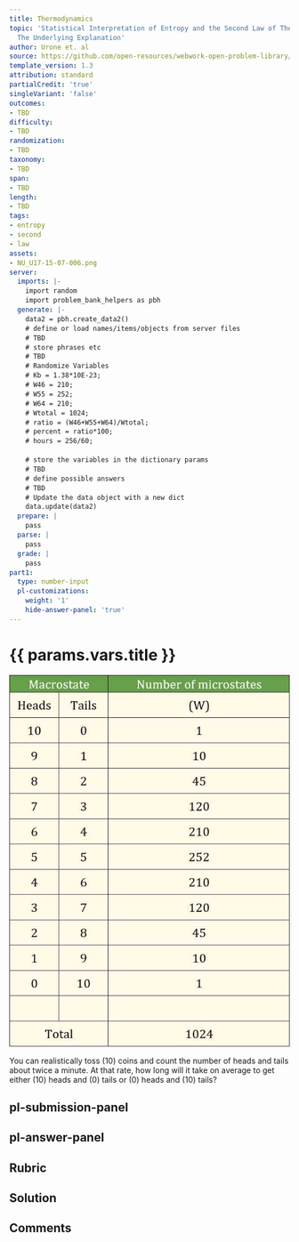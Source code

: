 ```yaml
---
title: Thermodynamics
topic: 'Statistical Interpretation of Entropy and the Second Law of Thermodynamics:
  The Underlying Explanation'
author: Urone et. al
source: https://github.com/open-resources/webwork-open-problem-library/tree/master/Contrib/BrockPhysics/College_Physics_Urone/15.Thermodynamics/Statistical_Interpretation_of_Entropy_and_the_Second_Law_of_Thermodynamics_The_Underlying_Explanation/NU_U17-15-07-006.pg
template_version: 1.3
attribution: standard
partialCredit: 'true'
singleVariant: 'false'
outcomes:
- TBD
difficulty:
- TBD
randomization:
- TBD
taxonomy:
- TBD
span:
- TBD
length:
- TBD
tags:
- entropy
- second
- law
assets:
- NU_U17-15-07-006.png
server:
  imports: |-
    import random
    import problem_bank_helpers as pbh
  generate: |-
    data2 = pbh.create_data2()
    # define or load names/items/objects from server files
    # TBD
    # store phrases etc
    # TBD
    # Randomize Variables
    # Kb = 1.38*10E-23;
    # W46 = 210;
    # W55 = 252;
    # W64 = 210;
    # Wtotal = 1024;
    # ratio = (W46+W55+W64)/Wtotal;
    # percent = ratio*100;
    # hours = 256/60;

    # store the variables in the dictionary params
    # TBD
    # define possible answers
    # TBD
    # Update the data object with a new dict
    data.update(data2)
  prepare: |
    pass
  parse: |
    pass
  grade: |
    pass
part1:
  type: number-input
  pl-customizations:
    weight: '1'
    hide-answer-panel: 'true'
---
```


# {{ params.vars.title }} 

![Microstates Table](NU_U17-15-07-006.png)

You can realistically toss (10) coins and count the number of heads and tails about twice a minute. At that rate, how long will it take on average to get either (10) heads and (0) tails or (0) heads and (10) tails?


## pl-submission-panel 


## pl-answer-panel 


## Rubric 


## Solution 


## Comments 


